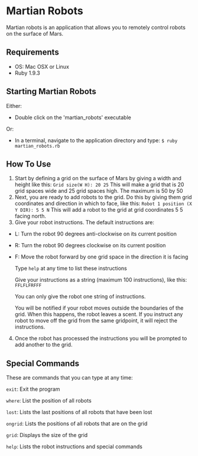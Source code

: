 Martian Robots
==============

Martian robots is an application that allows you to remotely control robots on the surface of Mars.

Requirements
------------

- OS: Mac OSX or Linux
- Ruby 1.9.3

Starting Martian Robots
-----------------------

Either:
- Double click on the 'martian_robots' executable

Or:
- In a terminal, navigate to the application directory and type:
```$ ruby martian_robots.rb```

How To Use
----------

1. Start by defining a grid on the surface of Mars by giving a width and height like this:
    ```Grid size(W H): 20 25```
    This will make a grid that is 20 grid spaces wide and 25 grid spaces high. The maximum is 50 by 50
2. Next, you are ready to add robots to the grid. Do this by giving them grid coordinates and direction in which to face, like this:
    ```Robot 1 position (X Y DIR): 5 5 N```
    This will add a robot to the grid at grid coordinates 5 5 facing north.
3. Give your robot instructions. The default instructions are:
  - L: Turn the robot 90 degrees anti-clockwise on its current position
  - R: Turn the robot 90 degrees clockwise on its current position
  - F: Move the robot forward by one grid space in the direction it is facing

    Type ```help``` at any time to list these instructions

    Give your instructions as a string (maximum 100 instructions), like this:
    ```FFLFLFRFFF```
    
    You can only give the robot one string of instructions.

    You will be notified if your robot moves outside the boundaries of the grid. When this happens, the robot leaves a scent. If you instruct any robot to move off the grid from the same gridpoint, it will reject the instructions.

4. Once the robot has processed the instructions you will be prompted to add another to the grid.

Special Commands
----------------

These are commands that you can type at any time:

```exit```: Exit the program

```where```: List the position of all robots

```lost```: Lists the last positions of all robots that have been lost

```ongrid```: Lists the positions of all robots that are on the grid

```grid```: Displays the size of the grid

```help```: Lists the robot instructions and special commands
